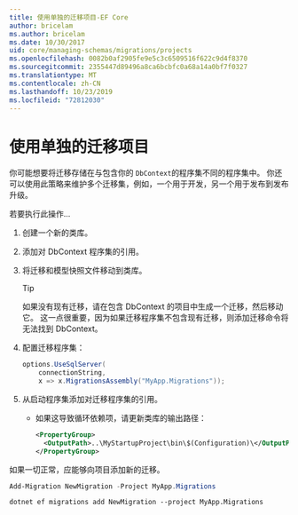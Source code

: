 ```yaml
---
title: 使用单独的迁移项目-EF Core
author: bricelam
ms.author: bricelam
ms.date: 10/30/2017
uid: core/managing-schemas/migrations/projects
ms.openlocfilehash: 0082b0af2905fe9e5c3c6509516f622c9d4f8370
ms.sourcegitcommit: 2355447d89496a8ca6bcbfc0a68a14a0bf7f0327
ms.translationtype: MT
ms.contentlocale: zh-CN
ms.lasthandoff: 10/23/2019
ms.locfileid: "72812030"
---
```

# <a name="using-a-separate-migrations-project"></a>使用单独的迁移项目

你可能想要将迁移存储在与包含你的 `DbContext`的程序集不同的程序集中。 你还可以使用此策略来维护多个迁移集，例如，一个用于开发，另一个用于发布到发布升级。

若要执行此操作...

1. 创建一个新的类库。

2. 添加对 DbContext 程序集的引用。

3. 将迁移和模型快照文件移动到类库。
   > [!TIP]
   > 如果没有现有迁移，请在包含 DbContext 的项目中生成一个迁移，然后移动它。
   > 这一点很重要，因为如果迁移程序集不包含现有迁移，则添加迁移命令将无法找到 DbContext。

4. 配置迁移程序集：

   ``` csharp
   options.UseSqlServer(
       connectionString,
       x => x.MigrationsAssembly("MyApp.Migrations"));
   ```

5. 从启动程序集添加对迁移程序集的引用。
   * 如果这导致循环依赖项，请更新类库的输出路径：

     ``` xml
     <PropertyGroup>
       <OutputPath>..\MyStartupProject\bin\$(Configuration)\</OutputPath>
     </PropertyGroup>
     ```

如果一切正常，应能够向项目添加新的迁移。

``` powershell
Add-Migration NewMigration -Project MyApp.Migrations
```

``` Console
dotnet ef migrations add NewMigration --project MyApp.Migrations
```
